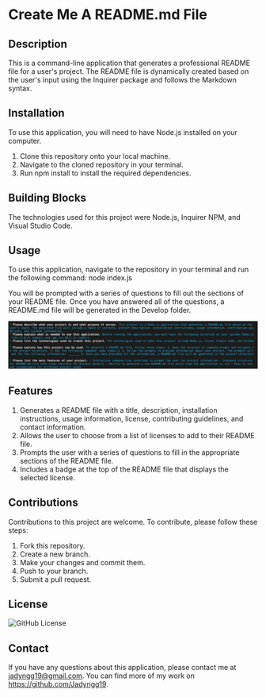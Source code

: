 # Create Me A README.md File

## Description

This is a command-line application that generates a professional README file for a user's project. The README file is dynamically created based on the user's input using the Inquirer package and follows the Markdown syntax.

## Installation

To use this application, you will need to have Node.js installed on your computer.

1. Clone this repository onto your local machine.
2. Navigate to the cloned repository in your terminal.
3. Run npm install to install the required dependencies.

## Building Blocks 

The technologies used for this project were Node.js, Inquirer NPM, and Visual Studio Code.

## Usage

To use this application, navigate to the repository in your terminal and run the following command: node index.js

You will be prompted with a series of questions to fill out the sections of your README file. Once you have answered all of the questions, a README.md file will be generated in the Develop folder.

![Inputting Information to Generate a README.md](./Develop/Images/Inputting%20Information%20to%20Generate%20a%20README.png)

## Features 

1. Generates a README file with a title, description, installation instructions, usage information, license, contributing guidelines, and contact information.
2. Allows the user to choose from a list of licenses to add to their README file.
3. Prompts the user with a series of questions to fill in the appropriate sections of the README file.
4. Includes a badge at the top of the README file that displays the selected license.

## Contributions

Contributions to this project are welcome. To contribute, please follow these steps:

1. Fork this repository.
2. Create a new branch.
3. Make your changes and commit them.
4. Push to your branch.
5. Submit a pull request.

## License

![GitHub License](https://img.shields.io/badge/license-MIT-blue.svg)

## Contact

If you have any questions about this application, please contact me at jadyngg19@gmail.com. You can find more of my work on https://github.com/Jadyngg19.
